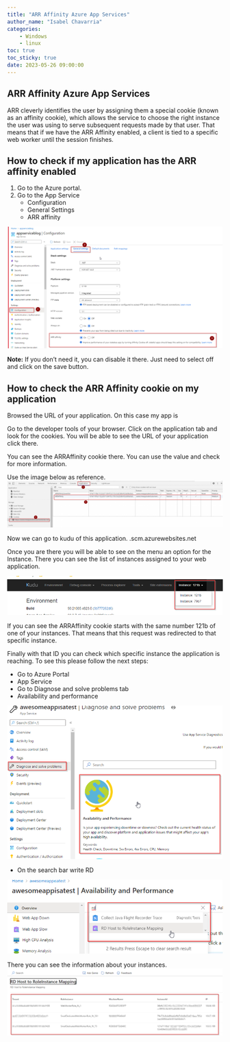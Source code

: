 ```yaml
---
title: "ARR Affinity Azure App Services"
author_name: "Isabel Chavarria"
categories:
    - Windows
    - linux
toc: true
toc_sticky: true
date: 2023-05-26 09:00:00
---
```


## ARR Affinity Azure App Services 

ARR cleverly identifies the user by assigning them a special cookie (known as an affinity cookie), which allows the service to choose the right instance the user was using to serve subsequent requests made by that user. That means that if we have the ARR Affinity enabled, a client is tied to a specific web worker until the session finishes.

## How to check if my application has the ARR affinity enabled

1. Go to the Azure portal.
2. Go to the App Service
    - Configuration
    - General Settings
    - ARR affinity

![flow](/media/2023/arr/01.png)

 **Note:** If you don’t need it, you can disable it there. Just need to select off and click on the save button.

## How to check the ARR Affinity cookie on my application

Browsed the URL of your application. On this case my app is
[](https://awesomeappisatest.azurewebsites.net/)

Go to the developer tools of your browser.  Click on the application tab and look for the cookies. You will be able to see the URL of your application click there.

You can see the ARRAffinity cookie there.  You can use the value and check for more information.

Use the image below as reference.
![flow](/media/2023/arr/02.png)

Now we can go to kudu of this application. <name of the application> .scm.azurewebsites.net

Once you are there you will be able to see on the menu an option for the Instance. There you can see the list of instances assigned to your web application.

![flow](/media/2023/arr/03.png)


If you can see the ARRAffinity cookie starts with the same number 121b of one of your instances. That means that this request was redirected to that specific instance.

Finally with that ID you can check which specific instance the application is reaching. To see this please follow the next steps:

- Go to Azure Portal 
- App Service
- Go to Diagnose and solve problems tab
- Availability and performance

![flow](/media/2023/arr/04.png)

- On the search bar write RD

![flow](/media/2023/arr/05.png)

There you can see the information about your instances.
![flow](/media/2023/arr/06.png)
